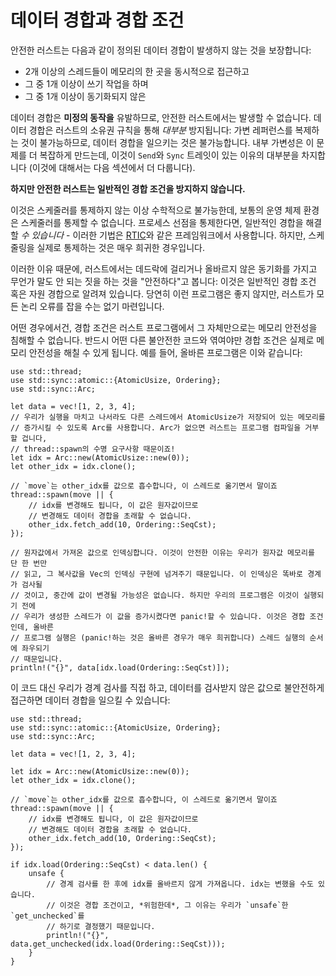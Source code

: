 # 데이터 경합과 경합 조건

안전한 러스트는 다음과 같이 정의된 데이터 경합이 발생하지 않는 것을 보장합니다:

* 2개 이상의 스레드들이 메모리의 한 곳을 동시적으로 접근하고
* 그 중 1개 이상이 쓰기 작업을 하며
* 그 중 1개 이상이 동기화되지 않은

데이터 경합은 **미정의 동작을** 유발하므로, 안전한 러스트에서는 발생할 수 없습니다. 데이터 경합은 러스트의 소유권 규칙을 통해 *대부분* 방지됩니다: 가변 레퍼런스를 복제하는 것이 불가능하므로, 데이터 경합을 일으키는 것은 불가능합니다. 
내부 가변성은 이 문제를 더 복잡하게 만드는데, 이것이 `Send`와 `Sync` 트레잇이 있는 이유의 대부분을 차지합니다 (이것에 대해서는 다음 섹션에서 더 다룹니다).

**하지만 안전한 러스트는 일반적인 경합 조건을 방지하지 않습니다.**

이것은 스케줄러를 통제하지 않는 이상 수학적으로 불가능한데, 보통의 운영 체제 환경은 스케줄러를 통제할 수 없습니다. 프로세스 선점을 통제한다면, 일반적인 경합을 해결할 *수 있습니다* - 
이러한 기법은 [RTIC](https://github.com/rtic-rs/rtic)와 같은 프레임워크에서 사용합니다. 하지만, 스케줄링을 실제로 통제하는 것은 매우 희귀한 경우입니다.

이러한 이유 때문에, 러스트에서는 데드락에 걸리거나 올바르지 않은 동기화를 가지고 무언가 말도 안 되는 짓을 하는 것을 "안전하다"고 봅니다: 이것은 일반적인 경합 조건 혹은 자원 경합으로 알려져 있습니다. 
당연히 이런 프로그램은 좋지 않지만, 러스트가 모든 논리 오류를 잡을 수는 없기 마련입니다.

어떤 경우에서건, 경합 조건은 러스트 프로그램에서 그 자체만으로는 메모리 안전성을 침해할 수 없습니다. 반드시 어떤 다른 불안전한 코드와 엮여야만 경합 조건은 실제로 메모리 안전성을 해칠 수 있게 됩니다.
예를 들어, 올바른 프로그램은 이와 같습니다:

```rust,no_run
use std::thread;
use std::sync::atomic::{AtomicUsize, Ordering};
use std::sync::Arc;

let data = vec![1, 2, 3, 4];
// 우리가 실행을 마치고 나서라도 다른 스레드에서 AtomicUsize가 저장되어 있는 메모리를
// 증가시킬 수 있도록 Arc를 사용합니다. Arc가 없으면 러스트는 프로그램 컴파일을 거부할 겁니다,
// thread::spawn의 수명 요구사항 때문이죠!
let idx = Arc::new(AtomicUsize::new(0));
let other_idx = idx.clone();

// `move`는 other_idx를 값으로 흡수합니다, 이 스레드로 옮기면서 말이죠
thread::spawn(move || {
    // idx를 변경해도 됩니다, 이 값은 원자값이므로
    // 변경해도 데이터 경합을 초래할 수 없습니다.
    other_idx.fetch_add(10, Ordering::SeqCst);
});

// 원자값에서 가져온 값으로 인덱싱합니다. 이것이 안전한 이유는 우리가 원자값 메모리를 단 한 번만
// 읽고, 그 복사값을 Vec의 인덱싱 구현에 넘겨주기 때문입니다. 이 인덱싱은 똑바로 경계가 검사될
// 것이고, 중간에 값이 변경될 가능성은 없습니다. 하지만 우리의 프로그램은 이것이 실행되기 전에
// 우리가 생성한 스레드가 이 값을 증가시켰다면 panic!할 수 있습니다. 이것은 경합 조건인데, 올바른
// 프로그램 실행은 (panic!하는 것은 올바른 경우가 매우 희귀합니다) 스레드 실행의 순서에 좌우되기
// 때문입니다.
println!("{}", data[idx.load(Ordering::SeqCst)]);
```

이 코드 대신 우리가 경계 검사를 직접 하고, 데이터를 검사받지 않은 값으로 불안전하게 접근하면 데이터 경합을 일으킬 수 있습니다:

```rust,no_run
use std::thread;
use std::sync::atomic::{AtomicUsize, Ordering};
use std::sync::Arc;

let data = vec![1, 2, 3, 4];

let idx = Arc::new(AtomicUsize::new(0));
let other_idx = idx.clone();

// `move`는 other_idx를 값으로 흡수합니다, 이 스레드로 옮기면서 말이죠
thread::spawn(move || {
    // idx를 변경해도 됩니다, 이 값은 원자값이므로
    // 변경해도 데이터 경합을 초래할 수 없습니다.
    other_idx.fetch_add(10, Ordering::SeqCst);
});

if idx.load(Ordering::SeqCst) < data.len() {
    unsafe {
        // 경계 검사를 한 후에 idx를 올바르지 않게 가져옵니다. idx는 변했을 수도 있습니다.
        // 이것은 경합 조건이고, *위험한데*, 그 이유는 우리가 `unsafe`한 `get_unchecked`를
        // 하기로 결정했기 때문입니다.
        println!("{}", data.get_unchecked(idx.load(Ordering::SeqCst)));
    }
}
```
